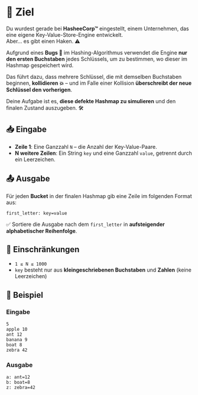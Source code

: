 # 🧠 Ziel

Du wurdest gerade bei **HasheeCorp™** eingestellt, einem Unternehmen, das eine eigene Key-Value-Store-Engine entwickelt.  
Aber… es gibt einen Haken. ⚠️

Aufgrund eines **Bugs 🐞** im Hashing-Algorithmus verwendet die Engine **nur den ersten Buchstaben** jedes Schlüssels, um zu bestimmen, wo dieser im Hashmap gespeichert wird.

Das führt dazu, dass mehrere Schlüssel, die mit demselben Buchstaben beginnen, **kollidieren 💥** – und im Falle einer Kollision **überschreibt der neue Schlüssel den vorherigen**.

Deine Aufgabe ist es, **diese defekte Hashmap zu simulieren** und den finalen Zustand auszugeben. 🛠️

## 📥 Eingabe

- **Zeile 1**: Eine Ganzzahl `N` – die Anzahl der Key-Value-Paare.  
- **N weitere Zeilen**: Ein String `key` und eine Ganzzahl `value`, getrennt durch ein Leerzeichen.

## 📤 Ausgabe

Für jeden **Bucket** in der finalen Hashmap gib eine Zeile im folgenden Format aus:

```
first_letter: key=value
```

✅ Sortiere die Ausgabe nach dem `first_letter` in **aufsteigender alphabetischer Reihenfolge**.

## 📏 Einschränkungen

- `1 ≤ N ≤ 1000`  
- `key` besteht nur aus **kleingeschriebenen Buchstaben** und **Zahlen** (keine Leerzeichen)

## 🧪 Beispiel

### Eingabe
```
5
apple 10
ant 12
banana 9
boat 8
zebra 42
```

### Ausgabe
```
a: ant=12
b: boat=8
z: zebra=42
```
